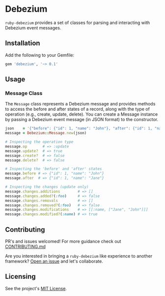 # Debezium

`ruby-debezium` provides a set of classes for parsing and interacting with Debezium event messages.

## Installation

Add the following to your Gemfile:

```ruby
gem 'debezium', '~> 0.1'
```

## Usage

### Message Class

The `Message` class represents a Debezium message and provides methods to access the before and after states of a record, along with the type of operation (e.g., create, update, delete). You can create a Message instance by passing a Debezium event message (in JSON format) to the constructor.

```ruby
json    = '{"before": {"id": 1, "name": "John"}, "after": {"id": 1, "name": "Jane"}, "op": "u"}'
message = Debezium::Message.new(json)

# Inspecting the operation type
message.op       # => :update
message.update?  # => true
message.create?  # => false
message.delete?  # => false

# Inspecting the 'before' and 'after' states
message.before # => {"id": 1, "name": "John"}
message.after  # => {"id": 1, "name": "Jane"}

# Inspecting the changes (update only)
message.changes.additions        # => []
message.changes.added?(:foo)     # => false
message.changes.removals         # => []
message.changes.removed?(:foo)   # => false
message.changes.modifications    # => [[:name, ["Jane", "John"]]]
message.changes.modified?(:name) # => true
```

## Contributing

PR's and issues welcomed! For more guidance check out [CONTRIBUTING.md](https://github.com/tatethurston/ruby-debezium/blob/main/CONTRIBUTING.md)

Are you interested in bringing a `ruby-debezium` like experience to another framework? [Open an issue](https://github.com/tatethurston/ruby-debezium/issues/new) and let's collaborate.

## Licensing

See the project's [MIT License](https://github.com/tatethurston/ruby-debezium/blob/main/LICENSE).
